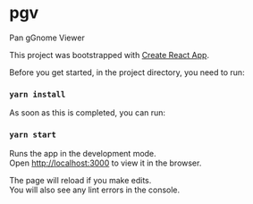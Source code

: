 # pgv
Pan gGnome Viewer

This project was bootstrapped with [Create React App](https://github.com/facebook/create-react-app).

Before you get started, in the project directory, you need to run:

### `yarn install`

As soon as this is completed, you can run:

### `yarn start`

Runs the app in the development mode.\
Open [http://localhost:3000](http://localhost:3000) to view it in the browser.

The page will reload if you make edits.\
You will also see any lint errors in the console.

